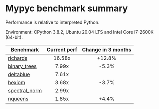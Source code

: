 # Mypyc benchmark summary

Performance is relative to interpreted Python.

Environment: CPython 3.8.2, Ubuntu 20.04 LTS and Intel Core i7-2600K (64-bit).

| Benchmark | Current perf | Change in 3 months |
| --- | :---: | :---: |
| [richards](benchmarks/richards.md) | 16.58x | +12.8% |
| [binary_trees](benchmarks/binary_trees.md) | 7.99x | -5.3% |
| [deltablue](benchmarks/deltablue.md) | 7.61x |  |
| [hexiom](benchmarks/hexiom.md) | 3.68x | -3.7% |
| [spectral_norm](benchmarks/spectral_norm.md) | 2.99x |  |
| [nqueens](benchmarks/nqueens.md) | 1.85x | +4.4% |
